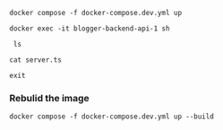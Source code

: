 ```shell
docker compose -f docker-compose.dev.yml up
```

```shell
docker exec -it blogger-backend-api-1 sh
```

```shell
 ls
```

```shell
cat server.ts
```

```shell
exit
```

### Rebulid the image
```shell
docker compose -f docker-compose.dev.yml up --build
```


```shell

```
